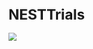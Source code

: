 # NESTTrials

[![](https://nest-simulator.org/TryItOnEBRAINS.png)](https://lab.ebrains.eu/hub/user-redirect/git-pull?repo=https%3A%2F%2Fgithub.com%2Fpippowell%2FNESTTrials.git&urlpath=lab%2Ftree%2FNESTTrials.git%2Fdenplat.ipynb&branch=main)

